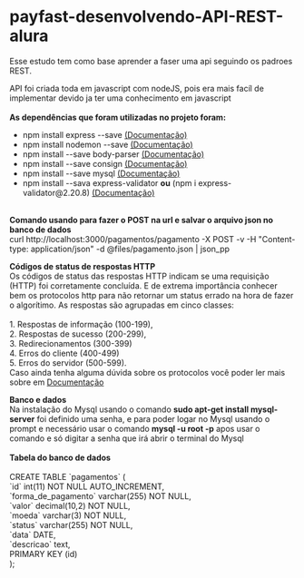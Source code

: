 <h1>payfast-desenvolvendo-API-REST-alura</h1>

<p>
  Esse estudo tem como base aprender a faser uma api seguindo os padroes REST.<br>
</p>

<p>
  API foi criada toda em javascript com nodeJS, pois era mais facíl de implementar devido ja ter uma conhecimento em javascript <br><br>
  <strong>As dependências que foram utilizadas no projeto foram:</strong><br>
  <ul>
    <li>npm install express --save <a href="https://expressjs.com/pt-br/guide/routing.html" target="_blank" >(Documentação)</a></li>
    <li>npm install nodemon --save <a href="https://www.npmjs.com/package/nodemon" target="_blank">(Documentação)</a></li>
    <li>npm install --save body-parser <a href="https://www.npmjs.com/package/body-parser" target="_blank">(Documentação)</a></li> 
    <li>npm install --save consign <a href="https://www.npmjs.com/package/consign" target="_blank">(Documentação)</a></li>
    <li>npm install --save mysql <a href="https://www.npmjs.com/package/mysql">(Documentação)</a></li>
    <li>npm install --sava express-validator <strong>ou</strong> (npm i express-validator@2.20.8) <a href="https://express-validator.github.io/docs/"target="_blank">(Documentação)</a></li>
  </ul>

  <br>
  <strong>Comando usando para fazer o POST na url e salvar o arquivo json no banco de dados</strong><br>
  curl http://localhost:3000/pagamentos/pagamento -X POST -v -H "Content-type: application/json" -d @files/pagamento.json | json_pp<br>

</p>
<p>
  <strong>Códigos de status de respostas HTTP</strong><br>
  Os códigos de status das respostas HTTP indicam se uma requisição (HTTP) foi corretamente concluída. E de extrema importância conhecer bem os protocolos http para não retornar um status errado na hora de fazer o algorítimo. As respostas são agrupadas em cinco classes:<br><br>
  1. Respostas de informação (100-199),<br>
  2. Respostas de sucesso (200-299),<br>
  3. Redirecionamentos (300-399)<br>
  4. Erros do cliente (400-499)<br>
  5. Erros do servidor (500-599).<br>
  Caso ainda tenha alguma dúvida sobre os protocolos você poder ler mais sobre em <a href="https://developer.mozilla.org/pt-BR/docs/Web/HTTP/Status">Documentação</a>
</p>
<p><strong>Banco e dados</strong><br>
 Na instalação do Mysql usando o comando <strong>sudo apt-get install mysql-server</strong> foi definido uma senha, e para poder logar no Mysql usando o prompt e necessário usar o comando <strong>mysql -u root -p</strong> apos usar o comando e só digitar a senha que irá abrir o terminal do Mysql
  <br><br>
  <strong>Tabela do banco de dados</strong><br><br>
    CREATE TABLE `pagamentos` (<br>
      `id` int(11) NOT NULL AUTO_INCREMENT,<br>
      `forma_de_pagamento` varchar(255) NOT NULL,<br>
      `valor` decimal(10,2) NOT NULL,<br>
      `moeda` varchar(3) NOT NULL,<br>
      `status` varchar(255) NOT NULL,<br>
      `data` DATE,<br>
      `descricao` text,<br>
      PRIMARY KEY (id)<br>
    );<br>
</p>
